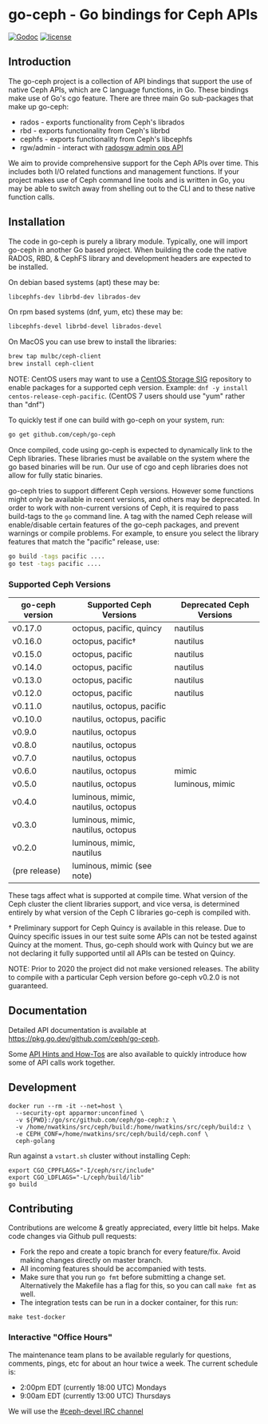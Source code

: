 # go-ceph - Go bindings for Ceph APIs

[![Godoc](http://img.shields.io/badge/godoc-reference-blue.svg?style=flat)](https://godoc.org/github.com/ceph/go-ceph) [![license](http://img.shields.io/badge/license-MIT-red.svg?style=flat)](https://raw.githubusercontent.com/ceph/go-ceph/master/LICENSE)

## Introduction

The go-ceph project is a collection of API bindings that support the use of
native Ceph APIs, which are C language functions, in Go. These bindings make
use of Go's cgo feature.
There are three main Go sub-packages that make up go-ceph:
* rados - exports functionality from Ceph's librados
* rbd - exports functionality from Ceph's librbd
* cephfs - exports functionality from Ceph's libcephfs
* rgw/admin - interact with [radosgw admin ops API](https://docs.ceph.com/en/latest/radosgw/adminops)

We aim to provide comprehensive support for the Ceph APIs over time. This
includes both I/O related functions and management functions.  If your project
makes use of Ceph command line tools and is written in Go, you may be able to
switch away from shelling out to the CLI and to these native function calls.

## Installation

The code in go-ceph is purely a library module. Typically, one will import
go-ceph in another Go based project. When building the code the native RADOS,
RBD, & CephFS library and development headers are expected to be installed.

On debian based systems (apt) these may be:
```sh
libcephfs-dev librbd-dev librados-dev
```

On rpm based systems (dnf, yum, etc) these may be:
```sh
libcephfs-devel librbd-devel librados-devel
```

On MacOS you can use brew to install the libraries:
```sh
brew tap mulbc/ceph-client
brew install ceph-client
```

NOTE: CentOS users may want to use a
[CentOS Storage SIG](https://wiki.centos.org/SpecialInterestGroup/Storage/Ceph)
repository to enable packages for a supported ceph version.
Example: `dnf -y install centos-release-ceph-pacific`.
(CentOS 7 users should use "yum" rather than "dnf")


To quickly test if one can build with go-ceph on your system, run:
```sh
go get github.com/ceph/go-ceph
```

Once compiled, code using go-ceph is expected to dynamically link to the Ceph
libraries. These libraries must be available on the system where the go based
binaries will be run. Our use of cgo and ceph libraries does not allow for
fully static binaries.

go-ceph tries to support different Ceph versions. However some functions might
only be available in recent versions, and others may be deprecated. In order to
work with non-current versions of Ceph, it is required to pass build-tags to
the `go` command line. A tag with the named Ceph release will enable/disable
certain features of the go-ceph packages, and prevent warnings or compile
problems. For example, to ensure you select the library features that match
the "pacific" release, use:
```sh
go build -tags pacific ....
go test -tags pacific ....
```

### Supported Ceph Versions

| go-ceph version | Supported Ceph Versions | Deprecated Ceph Versions |
| --------------- | ------------------------| -------------------------|
| v0.17.0         | octopus, pacific, quincy | nautilus                |
| v0.16.0         | octopus, pacific†       | nautilus                 |
| v0.15.0         | octopus, pacific        | nautilus                 |
| v0.14.0         | octopus, pacific        | nautilus                 |
| v0.13.0         | octopus, pacific        | nautilus                 |
| v0.12.0         | octopus, pacific        | nautilus                 |
| v0.11.0         | nautilus, octopus, pacific  |                      |
| v0.10.0         | nautilus, octopus, pacific  |                      |
| v0.9.0          | nautilus, octopus       |                          |
| v0.8.0          | nautilus, octopus       |                          |
| v0.7.0          | nautilus, octopus       |                          |
| v0.6.0          | nautilus, octopus       | mimic                    |
| v0.5.0          | nautilus, octopus       | luminous, mimic          |
| v0.4.0          | luminous, mimic, nautilus, octopus | |
| v0.3.0          | luminous, mimic, nautilus, octopus | |
| v0.2.0          | luminous, mimic, nautilus          | |
| (pre release)   | luminous, mimic  (see note)        | |

These tags affect what is supported at compile time. What version of the Ceph
cluster the client libraries support, and vice versa, is determined entirely
by what version of the Ceph C libraries go-ceph is compiled with.

† Preliminary support for Ceph Quincy is available in this release. Due to
Quincy specific issues in our test suite some APIs can not be tested against
Quincy at the moment. Thus, go-ceph should work with Quincy but we are not
declaring it fully supported until all APIs can be tested on Quincy.

NOTE: Prior to 2020 the project did not make versioned releases. The ability to
compile with a particular Ceph version before go-ceph v0.2.0 is not guaranteed.


## Documentation

Detailed API documentation is available at
<https://pkg.go.dev/github.com/ceph/go-ceph>.

Some [API Hints and How-Tos](./docs/hints.md) are also available to quickly
introduce how some of API calls work together.


## Development

```
docker run --rm -it --net=host \
  --security-opt apparmor:unconfined \
  -v ${PWD}:/go/src/github.com/ceph/go-ceph:z \
  -v /home/nwatkins/src/ceph/build:/home/nwatkins/src/ceph/build:z \
  -e CEPH_CONF=/home/nwatkins/src/ceph/build/ceph.conf \
  ceph-golang
```

Run against a `vstart.sh` cluster without installing Ceph:

```
export CGO_CPPFLAGS="-I/ceph/src/include"
export CGO_LDFLAGS="-L/ceph/build/lib"
go build
```

## Contributing

Contributions are welcome & greatly appreciated, every little bit helps. Make code changes via Github pull requests:

- Fork the repo and create a topic branch for every feature/fix. Avoid
  making changes directly on master branch.
- All incoming features should be accompanied with tests.
- Make sure that you run `go fmt` before submitting a change
  set. Alternatively the Makefile has a flag for this, so you can call
  `make fmt` as well.
- The integration tests can be run in a docker container, for this run:

```
make test-docker
```

### Interactive "Office Hours"

The maintenance team plans to be available regularly for questions, comments,
pings, etc for about an hour twice a week. The current schedule is:

* 2:00pm EDT (currently 18:00 UTC) Mondays
* 9:00am EDT (currently 13:00 UTC) Thursdays

We will use the [#ceph-devel IRC channel](https://ceph.io/irc/)
